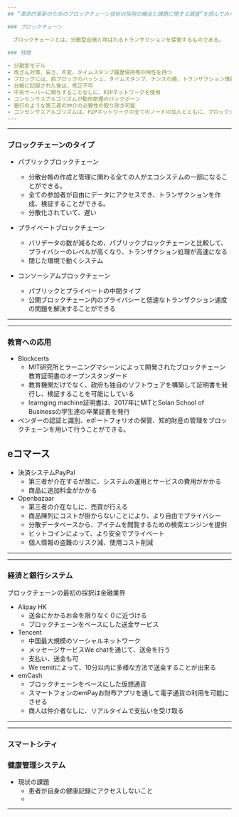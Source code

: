 ```yaml
---
## ”革命的革新のためのブロックチェーン技術の採用の機会と課題に関する調査”を読んでみた

### ブロックチェーン

　ブロックチェーンとは、分散型台帳と呼ばれるトランザクションを保管するものである。
 
### 特徴

- 分散型モデル
- 改ざん対策、安さ、不変、タイムスタンプ履歴保持等の特性を持つ
- ブロックには、前ブロックのハッシュ、タイムスタンプ、ナンスの値、トランザクション情報等を含む
- 台帳に記録された後は、修正不可
- 中央サーバーに関与することなしに、P2Pネットワークを使用
- コンセンサスアルゴリズムが動作原理のバックボーン
- 銀行のような第三者の仲介の必要性の取り除き可能
- コンセンサスアルゴリズムは、P2Pネットワークの全てのノードの加入とともに、ブロックチェーンへの候補ブロックの追加の役割を担う。そのため、ハッカーは、情報を書き換えるために、複数のシステムを攻撃する必要性がある。
---
```

---
### ブロックチェーンのタイプ

- パブリックブロックチェーン
   - 分散台帳の作成と管理に関わる全ての人がエコシステムの一部になることができる。
   - 全ての参加者が自由にデータにアクセスでき、トランザクションを作成、検証することができる。
   - 分散化されていて、遅い
- プライベートブロックチェーン 
  - バリデータの数が減るため、パブリックブロックチェーンと比較して、プライバシーのレベルが高くなり、トランザクション処理が高速になる
  - 閉じた環境で動くシステム

- コンソーシアムブロックチェーン 
   - パブリックとプライベートの中間タイプ
   - 公開ブロックチェーン内のプライバシーと低速なトランザクション速度の問題を解決することができる
---
---
### 教育への応用

- Blockcerts
  - MIT研究所とラーニングマシーンによって開発されたブロックチェーン教育証明書のオープンスタンダード
  - 教育機関だけでなく、政府も独自のソフトウェアを構築して証明書を発行し、検証することを可能にしている
  - learnging machine証明書は、2017年にMITとSolan School of Businessの学生達の卒業証書を発行
- ベンダーの認証と識別、eポートフォリオの保管、知的財産の管理をブロックチェーンを用いて行うことができる。

## eコマース

- 決済システムPayPal
  - 第三者が介在するが故に、システムの運用とサービスの費用がかかる
  - 商品に追加料金がかかる
- Openbazaar
  - 第三者の介在なしに、売買が行える
  - 商品陳列にコストが掛からないことにより、より自由でプライバシー
  - 分散データベースから、アイテムを閲覧するための検索エンジンを提供
  - ビットコインによって、より安全でプライベート
  - 個人情報の盗難のリスク減、使用コスト削減
---
---
### 経済と銀行システム

ブロックチェーンの最初の採択は金融業界

- Alipay HK
  - 送金にかかるお金を限りなく０に近づける
  - ブロックチェーンをベースにした送金サービス
- Tencent
  - 中国最大規模のソーシャルネットワーク
  - メッセージサービスWe chatを通じて、送金を行う
  - 支払い、送金も可
  - We remitによって、10分以内に多様な方法で送金することが出来る
- emCash
  - ブロックチェーンをベースにした仮想通貨
  - スマートフォンのemPayお財布アプリを通して電子通貨の利用を可能にさせる
  - 商人は仲介者なしに、リアルタイムで支払いを受け取る
---
---
### スマートシティ



### 健康管理システム
 - 現状の課題
   - 患者が自身の健康記録にアクセスしないこと
   - 
---
